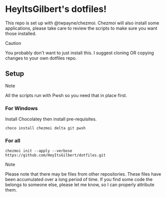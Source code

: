 # HeyItsGilbert's dotfiles!

This repo is set up with @twpayne/chezmoi. Chezmoi will also install some
applications, please take care to review the scripts to make sure you want those
installed.

> [!CAUTION]
> You probably don't want to just install this. I suggest cloning OR copying
> changes to your own dotfiles repo.

## Setup

> [!NOTE]
> All the scripts run with Pwsh so you need that in place first.

### For Windows
Install Chocolatey then install pre-requisites.
```shell
choco install chezmoi delta git pwsh
```

### For all
```shell
chezmoi init --apply --verbose https://github.com/HeyItsGilbert/dotfiles.git
```

> [!NOTE]
> Please note that there may be files from other repositories. These files have
> been accumulated over a long period of time. If you find some code the
> belongs to someone else, please let me know, so I can properly attribute them.
